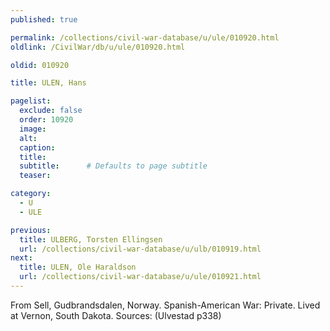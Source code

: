 ```yaml
---
published: true

permalink: /collections/civil-war-database/u/ule/010920.html
oldlink: /CivilWar/db/u/ule/010920.html

oldid: 010920

title: ULEN, Hans

pagelist:
  exclude: false
  order: 10920
  image: 
  alt:
  caption:
  title:
  subtitle:      # Defaults to page subtitle
  teaser:

category: 
  - U 
  - ULE

previous:
  title: ULBERG, Torsten Ellingsen
  url: /collections/civil-war-database/u/ulb/010919.html  
next:
  title: ULEN, Ole Haraldson
  url: /collections/civil-war-database/u/ule/010921.html   
---
```

From Sell, Gudbrandsdalen, Norway. Spanish-American War: Private. Lived at Vernon, South Dakota. Sources: (Ulvestad p338)